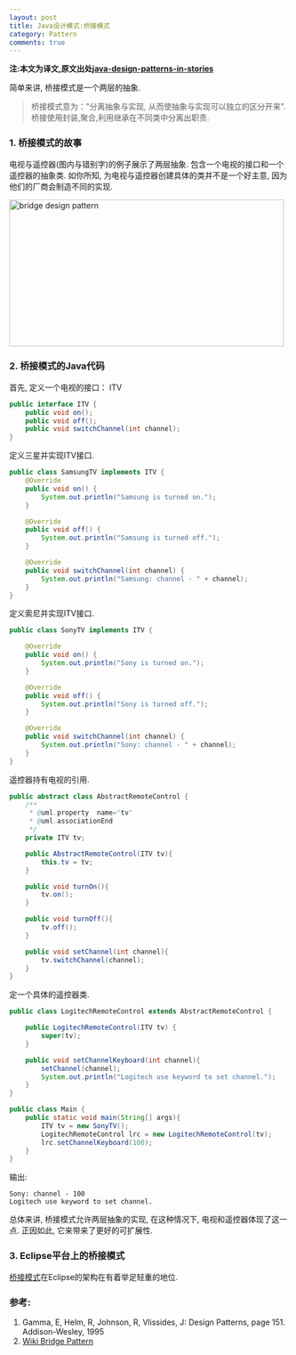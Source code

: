 ```yaml
---
layout: post
title: Java设计模式:桥接模式
category: Pattern
comments: true
---
```


**注:本文为译文,原文出处[java-design-patterns-in-stories](http://www.programcreek.com/java-design-patterns-in-stories/)**

简单来讲, 桥接模式是一个两层的抽象.

> 桥接模式意为："分离抽象与实现, 从而使抽象与实现可以独立的区分开来".
> 桥接使用封装,聚合,利用继承在不同类中分离出职责.




### 1. 桥接模式的故事

电视与遥控器(图内与错别字)的例子展示了两层抽象. 包含一个电视的接口和一个遥控器的抽象类. 如你所知, 为电视与遥控器创建具体的类并不是一个好主意, 因为他们的厂商会制造不同的实现.

<img src="http://www.programcreek.com/wp-content/uploads/2011/10/bridge.jpg" alt="bridge design pattern" title="bridge" width="494" height="264" class="alignleft size-full wp-image-4467">

### 2. 桥接模式的Java代码

首先, 定义一个电视的接口： ITV

``` java
public interface ITV {
    public void on();
    public void off();
    public void switchChannel(int channel);
}
```

定义三星并实现ITV接口.

``` java
public class SamsungTV implements ITV {
    @Override
    public void on() {
        System.out.println("Samsung is turned on.");
    }

    @Override
    public void off() {
        System.out.println("Samsung is turned off.");
    }

    @Override
    public void switchChannel(int channel) {
        System.out.println("Samsung: channel - " + channel);
    }
}
```

定义索尼并实现ITV接口.

``` java
public class SonyTV implements ITV {

    @Override
    public void on() {
        System.out.println("Sony is turned on.");
    }

    @Override
    public void off() {
        System.out.println("Sony is turned off.");
    }

    @Override
    public void switchChannel(int channel) {
        System.out.println("Sony: channel - " + channel);
    }
}
```

遥控器持有电视的引用.

``` java
public abstract class AbstractRemoteControl {
    /**
     * @uml.property  name="tv"
     * @uml.associationEnd
     */
    private ITV tv;

    public AbstractRemoteControl(ITV tv){
        this.tv = tv;
    }

    public void turnOn(){
        tv.on();
    }

    public void turnOff(){
        tv.off();
    }

    public void setChannel(int channel){
        tv.switchChannel(channel);
    }
}
```

定一个具体的遥控器类.

``` java
public class LogitechRemoteControl extends AbstractRemoteControl {

    public LogitechRemoteControl(ITV tv) {
        super(tv);
    }

    public void setChannelKeyboard(int channel){
        setChannel(channel);
        System.out.println("Logitech use keyword to set channel.");
    }
}
```

``` java
public class Main {
    public static void main(String[] args){
        ITV tv = new SonyTV();
        LogitechRemoteControl lrc = new LogitechRemoteControl(tv);
        lrc.setChannelKeyboard(100);
    }
}
```

输出:

```
Sony: channel - 100
Logitech use keyword to set channel.
```

总体来讲, 桥接模式允许两层抽象的实现, 在这种情况下, 电视和遥控器体现了这一点. 正因如此, 它来带来了更好的可扩展性.

### 3. Eclipse平台上的桥接模式

[桥接模式](http://clarkdo.github.io/2014/08/28/19/)在Eclipse的架构在有着举足轻重的地位.

### 参考:
1. Gamma, E, Helm, R, Johnson, R, Vlissides, J: Design Patterns, page 151. Addison-Wesley, 1995
2. [Wiki Bridge Pattern](http://en.wikipedia.org/wiki/Bridge_pattern)
